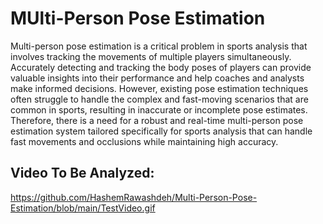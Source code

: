 # MUlti-Person Pose Estimation
Multi-person pose estimation is a critical problem in sports analysis that involves tracking the movements of multiple players simultaneously. Accurately detecting and tracking the body poses of players can provide valuable insights into their performance and help coaches and analysts make informed decisions. However, existing pose estimation techniques often struggle to handle the complex and fast-moving scenarios that are common in sports, resulting in inaccurate or incomplete pose estimates. Therefore, there is a need for a robust and real-time multi-person pose estimation system tailored specifically for sports analysis that can handle fast movements and occlusions while maintaining high accuracy.
## Video To Be Analyzed:
https://github.com/HashemRawashdeh/Multi-Person-Pose-Estimation/blob/main/TestVideo.gif
